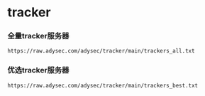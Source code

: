 # tracker

### 全量tracker服务器

```
https://raw.adysec.com/adysec/tracker/main/trackers_all.txt
```

### 优选tracker服务器

```
https://raw.adysec.com/adysec/tracker/main/trackers_best.txt
```

